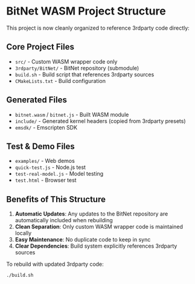 # BitNet WASM Project Structure

This project is now cleanly organized to reference 3rdparty code directly:

## Core Project Files
- `src/` - Custom WASM wrapper code only
- `3rdparty/BitNet/` - BitNet repository (submodule)
- `build.sh` - Build script that references 3rdparty sources
- `CMakeLists.txt` - Build configuration

## Generated Files  
- `bitnet.wasm` / `bitnet.js` - Built WASM module
- `include/` - Generated kernel headers (copied from 3rdparty presets)
- `emsdk/` - Emscripten SDK

## Test & Demo Files
- `examples/` - Web demos
- `quick-test.js` - Node.js test
- `test-real-model.js` - Model testing
- `test.html` - Browser test

## Benefits of This Structure

1. **Automatic Updates**: Any updates to the BitNet repository are automatically included when rebuilding
2. **Clean Separation**: Only custom WASM wrapper code is maintained locally
3. **Easy Maintenance**: No duplicate code to keep in sync
4. **Clear Dependencies**: Build system explicitly references 3rdparty sources

To rebuild with updated 3rdparty code:
```bash
./build.sh
```
